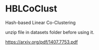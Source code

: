 HBLCoClust
==========

Hash-based Linear Co-Clustering

unzip file in datasets folder before using it.


https://arxiv.org/pdf/1407.7753.pdf
